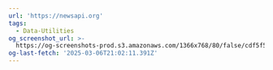 ```yaml
---
url: 'https://newsapi.org'
tags:
  - Data-Utilities
og_screenshot_url: >-
  https://og-screenshots-prod.s3.amazonaws.com/1366x768/80/false/cdf5f585f827772788f1f43e645167f8b4e0b2d8ba99efa7fab678724aa4560c.jpeg
og-last-fetch: '2025-03-06T21:02:11.391Z'
---
```


